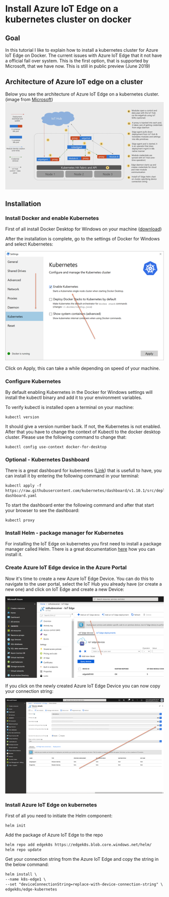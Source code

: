 # Install Azure IoT Edge on a kubernetes cluster on docker

## Goal

In this tutorial I like to explain how to install a kubernetes cluster for Azure IoT Edge on Docker. The current issues with Azure IoT Edge that it not have a official fail over system. This is the first option, that is supported by Microsoft, that we have now. This is still in public preview (June 2019)

## Architecture of Azure IoT edge on a cluster

Below you see the architecture of Azure IoT Edge on a kubernetes cluster. (image from [Microsoft](https://docs.microsoft.com/en-us/azure/iot-edge/how-to-install-iot-edge-kubernetes))
![Architecture](https://github.com/rploeg/Azure-IoT-Edge-on-kubernetes/blob/master/k8s-arch.png)

## Installation

### Install Docker and enable Kubernetes
First of all install Docker Desktop for Windows on your machine ([download](https://docs.docker.com/docker-for-windows/install/))

After the installation is complete, go to the settings of Docker for Windows and select Kubernetes:

![](https://github.com/rploeg/Azure-IoT-Edge-on-kubernetes/blob/master/SettingKubernetesDocker.png)

Click on Apply, this can take a while depending on speed of your machine. 

### Configure Kubernetes

By default enabling Kubernetes in the Docker for Windows settings will install the kubectl binary and add it to your environment variables.

To verify kubectl is installed open a terminal on your machine:

```
kubectl version
```
It should give a version number back. If not, the Kubernetes is not enabled. After that you have to change the context of Kubectl to the docker desktop cluster. Please use the following command to change that:

```
kubectl config use-context docker-for-desktop
```

### Optional - Kubernetes Dashboard

There is a great dashboard for kubernetes ([Link](https://github.com/kubernetes/dashboard)) that is usefull to have, you can install it by entering the following command in your terminal:

```
kubectl apply -f https://raw.githubusercontent.com/kubernetes/dashboard/v1.10.1/src/deploy/recommended/kubernetes-dashboard.yaml
```

To start the dashboard enter the following command and after that start your browser to see the dashboard:

```
kubectl proxy
```

### Install Helm - package manager for Kubernetes

For installing the IoT Edge on kubernetes you first need to install a package manager called Helm. There is a great documentation [here](https://helm.sh/docs/using_helm/#quickstart-guide) how you can install it. 


### Create Azure IoT Edge device in the Azure Portal

Now it's time to create a new Azure IoT Edge Device. You can do this to navigate to the user portal, select the IoT Hub you already have (or create a new one) and click on IoT Edge and create a new Device:

![IoTEdge](https://github.com/rploeg/Azure-IoT-Edge-on-kubernetes/blob/master/CreateAzureIoTEdge.png)

If you click on the newly created Azure IoT Edge Device you can now copy your connection string:

![ConnectionString](https://github.com/rploeg/Azure-IoT-Edge-on-kubernetes/blob/master/CopyConnectionString.png)

### Install Azure IoT Edge on kubernetes

First of all you need to initiate the Helm component:

```
helm init
```

Add the package of Azure IoT Edge to the repo

```
helm repo add edgek8s https://edgek8s.blob.core.windows.net/helm/
helm repo update
```

Get your connection string from the Azure IoT Edge and copy the string in the below command:

```
helm install \
--name k8s-edge1 \
--set "deviceConnectionString=replace-with-device-connection-string" \
edgek8s/edge-kubernetes
```

